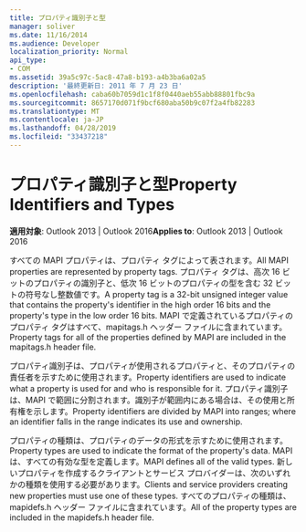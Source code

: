 ```yaml
---
title: プロパティ識別子と型
manager: soliver
ms.date: 11/16/2014
ms.audience: Developer
localization_priority: Normal
api_type:
- COM
ms.assetid: 39a5c97c-5ac8-47a8-b193-a4b3ba6a02a5
description: '最終更新日: 2011 年 7 月 23 日'
ms.openlocfilehash: caba60b7059d1c1f8f0440aeb55abb88801fbc9a
ms.sourcegitcommit: 8657170d071f9bcf680aba50b9c07f2a4fb82283
ms.translationtype: MT
ms.contentlocale: ja-JP
ms.lasthandoff: 04/28/2019
ms.locfileid: "33437218"
---
```

# <a name="property-identifiers-and-types"></a><span data-ttu-id="975bc-103">プロパティ識別子と型</span><span class="sxs-lookup"><span data-stu-id="975bc-103">Property Identifiers and Types</span></span>

  
  
<span data-ttu-id="975bc-104">**適用対象**: Outlook 2013 | Outlook 2016</span><span class="sxs-lookup"><span data-stu-id="975bc-104">**Applies to**: Outlook 2013 | Outlook 2016</span></span> 
  
<span data-ttu-id="975bc-105">すべての MAPI プロパティは、プロパティ タグによって表されます。</span><span class="sxs-lookup"><span data-stu-id="975bc-105">All MAPI properties are represented by property tags.</span></span> <span data-ttu-id="975bc-106">プロパティ タグは、高次 16 ビットのプロパティの識別子と、低次 16 ビットのプロパティの型を含む 32 ビットの符号なし整数値です。</span><span class="sxs-lookup"><span data-stu-id="975bc-106">A property tag is a 32-bit unsigned integer value that contains the property's identifier in the high order 16 bits and the property's type in the low order 16 bits.</span></span> <span data-ttu-id="975bc-107">MAPI で定義されているプロパティのプロパティ タグはすべて、mapitags.h ヘッダー ファイルに含まれています。</span><span class="sxs-lookup"><span data-stu-id="975bc-107">Property tags for all of the properties defined by MAPI are included in the mapitags.h header file.</span></span>
  
<span data-ttu-id="975bc-108">プロパティ識別子は、プロパティが使用されるプロパティと、そのプロパティの責任者を示すために使用されます。</span><span class="sxs-lookup"><span data-stu-id="975bc-108">Property identifiers are used to indicate what a property is used for and who is responsible for it.</span></span> <span data-ttu-id="975bc-109">プロパティ識別子は、MAPI で範囲に分割されます。識別子が範囲内にある場合は、その使用と所有権を示します。</span><span class="sxs-lookup"><span data-stu-id="975bc-109">Property identifiers are divided by MAPI into ranges; where an identifier falls in the range indicates its use and ownership.</span></span> 
  
<span data-ttu-id="975bc-110">プロパティの種類は、プロパティのデータの形式を示すために使用されます。</span><span class="sxs-lookup"><span data-stu-id="975bc-110">Property types are used to indicate the format of the property's data.</span></span> <span data-ttu-id="975bc-111">MAPI は、すべての有効な型を定義します。</span><span class="sxs-lookup"><span data-stu-id="975bc-111">MAPI defines all of the valid types.</span></span> <span data-ttu-id="975bc-112">新しいプロパティを作成するクライアントとサービス プロバイダーは、次のいずれかの種類を使用する必要があります。</span><span class="sxs-lookup"><span data-stu-id="975bc-112">Clients and service providers creating new properties must use one of these types.</span></span> <span data-ttu-id="975bc-113">すべてのプロパティの種類は、mapidefs.h ヘッダー ファイルに含まれています。</span><span class="sxs-lookup"><span data-stu-id="975bc-113">All of the property types are included in the mapidefs.h header file.</span></span>
  

